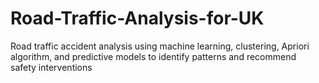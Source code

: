 # Road-Traffic-Analysis-for-UK
Road traffic accident analysis using machine learning, clustering, Apriori algorithm, and predictive models to identify patterns and recommend safety interventions
